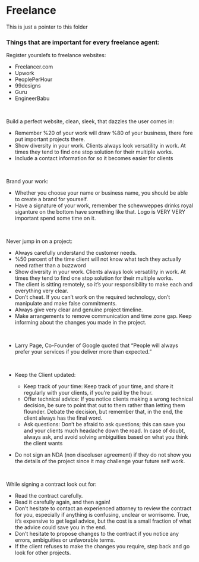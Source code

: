 # Freelance 

This is just a pointer to this folder

### Things that are important for every freelance agent:

Register yourslefs to freelance websites:
  - Freelancer.com
  - Upwork
  - PeoplePerHour
  - 99designs
  - Guru
  - EngineerBabu
  
<br>
  
Build a perfect website, clean, sleek, that dazzles the user comes in:
  - Remember %20 of your work will draw %80 of your business, there fore put important projects there. 
  - Show diversity in your work. Clients always look versatility in work. At times they tend to find one stop solution for their multiple works.
  - Include a contact information for so it becomes easier for clients
  
<br>
  
Brand your work:
  - Whether you choose your name or business name, you should be able to create a brand for yourself.
  - Have a signature of your work, remember the schewweppes drinks royal siganture on the bottom have something like that. Logo is VERY VERY important spend some time on it.
  
<br>

Never jump in on a project:
  - Always carefully understand the customer needs.
  - %50 percent of the time client will not know what tech they actually need rather than a buzzword
  - Show diversity in your work. Clients always look versatility in work. At times they tend to find one stop solution for their multiple works.
  - The client is sitting remotely, so it’s your responsibility to make each and everything very clear.
  - Don’t cheat. If you can’t work on the required technology, don’t manipulate and make false commitments.
  - Always give very clear and genuine project timeline.
  - Make arrangements to remove communication and time zone gap. Keep informing about the changes you made in the project.
  
<br>
  
- Larry Page, Co-Founder of Google quoted that “People will always prefer your services if you deliver more than expected.”

<br>

- Keep the Client updated:
  - Keep track of your time: Keep track of your time, and share it regularly with your clients, if you’re paid by the hour.
  - Offer technical advice: If you notice clients making a wrong technical decision, be sure to point that out to them rather than letting them flounder. Debate the decision, but remember that, in the end, the client always has the final word.
  - Ask questions: Don’t be afraid to ask questions; this can save you and your clients much headache down the road. In case of doubt, always ask, and avoid solving ambiguities based on what you think the client wants
  
- Do not sign an NDA (non discoluser agreement) if they do not show you the details of the project since it may challenge your future self work.

<br>

While signing a contract look out for:
  - Read the contract carefully.
  - Read it carefully again, and then again!
  - Don’t hesitate to contact an experienced attorney to review the contract for you, especially if anything is confusing, unclear or worrisome. True, it’s expensive to get legal advice, but the cost is a small fraction of what the advice could save you in the end.
  - Don’t hesitate to propose changes to the contract if you notice any errors, ambiguities or unfavorable terms.
  - If the client refuses to make the changes you require, step back and go look for other projects.








 
